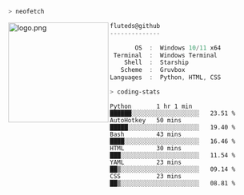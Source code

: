```zsh
> neofetch
```

<!--img align="left" src="https://github.com/fluteds.png" alt="logo.png" width="200"/>-->
<img align="left" src="https://external-content.duckduckgo.com/iu/?u=https%3A%2F%2F78.media.tumblr.com%2F975fca5f82161b190efdcaa05ffbd4ec%2Ftumblr_p6q6m9TJF01x3p3jmo1_500.png&f=1&nofb=1" alt="logo.png" width="200"/>

```csharp
fluteds@github
--------------

       OS  :  Windows 10/11 x64
 Terminal  :  Windows Terminal
    Shell  :  Starship
   Scheme  :  Gruvbox
Languages  :  Python, HTML, CSS
```

```zsh
> coding-stats
```

<!--START_SECTION:waka-->

```text
Python       1 hr 1 min      ██████░░░░░░░░░░░░░░░░░░░   23.51 %
AutoHotkey   50 mins         █████░░░░░░░░░░░░░░░░░░░░   19.40 %
Bash         43 mins         ████░░░░░░░░░░░░░░░░░░░░░   16.46 %
HTML         30 mins         ███░░░░░░░░░░░░░░░░░░░░░░   11.54 %
YAML         23 mins         ██▒░░░░░░░░░░░░░░░░░░░░░░   09.14 %
CSS          23 mins         ██▒░░░░░░░░░░░░░░░░░░░░░░   08.81 %
```

<!--END_SECTION:waka-->
